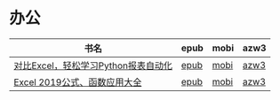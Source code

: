# 办公

| 书名 | epub | mobi | azw3 |
| --- | --- | --- | --- |
| [对比Excel，轻松学习Python报表自动化](http://ct.dalanmei.com/f/31084289-771240368-4fe251) | [epub](http://ct.dalanmei.com/f/31084289-771240368-4fe251) | [mobi](http://ct.dalanmei.com/f/31084289-771228402-a98e50) | [azw3](http://ct.dalanmei.com/f/31084289-771232420-e90329) |
| [Excel 2019公式、函数应用大全](http://ct.dalanmei.com/f/31084289-572116498-6d5566) | [epub](http://ct.dalanmei.com/f/31084289-572116498-6d5566) | [mobi](http://ct.dalanmei.com/f/31084289-571668979-131f47) | [azw3](http://ct.dalanmei.com/f/31084289-572176155-2f2ffb) |
